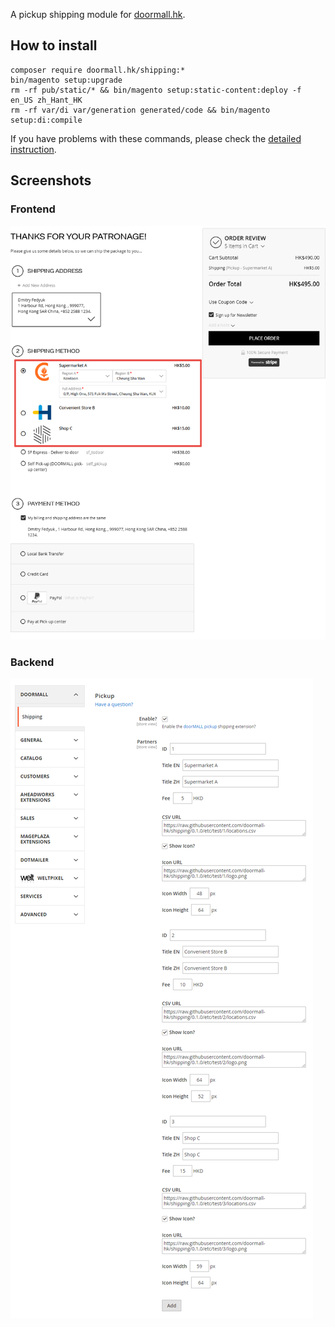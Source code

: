 A pickup shipping module for [doormall.hk](https://doormall.hk).

## How to install
```
composer require doormall.hk/shipping:*
bin/magento setup:upgrade
rm -rf pub/static/* && bin/magento setup:static-content:deploy -f en_US zh_Hant_HK
rm -rf var/di var/generation generated/code && bin/magento setup:di:compile
```
If you have problems with these commands, please check the [detailed instruction](https://mage2.pro/t/263).

## Screenshots
### Frontend
![](https://raw.githubusercontent.com/doormall-hk/shipping/0.2.9/etc/doc/frontend.png)

### Backend
![](https://raw.githubusercontent.com/doormall-hk/shipping/0.2.2/etc/doc/backend.png)